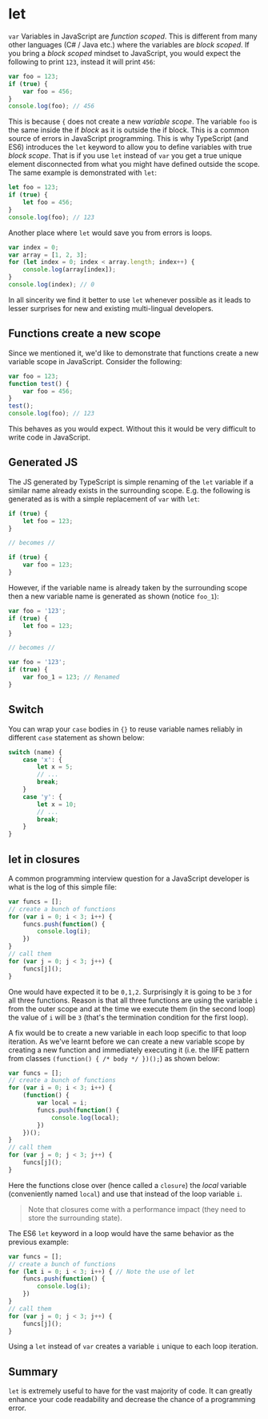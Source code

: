 # let

`var` Variables in JavaScript are _function scoped_. This is different from many other languages \(C\# / Java etc.\) where the variables are _block scoped_. If you bring a _block scoped_ mindset to JavaScript, you would expect the following to print `123`, instead it will print `456`:

```typescript
var foo = 123;
if (true) {
    var foo = 456;
}
console.log(foo); // 456
```

This is because `{` does not create a new _variable scope_. The variable `foo` is the same inside the if _block_ as it is outside the if block. This is a common source of errors in JavaScript programming. This is why TypeScript \(and ES6\) introduces the `let` keyword to allow you to define variables with true _block scope_. That is if you use `let` instead of `var` you get a true unique element disconnected from what you might have defined outside the scope. The same example is demonstrated with `let`:

```typescript
let foo = 123;
if (true) {
    let foo = 456;
}
console.log(foo); // 123
```

Another place where `let` would save you from errors is loops.

```typescript
var index = 0;
var array = [1, 2, 3];
for (let index = 0; index < array.length; index++) {
    console.log(array[index]);
}
console.log(index); // 0
```

In all sincerity we find it better to use `let` whenever possible as it leads to lesser surprises for new and existing multi-lingual developers.

## Functions create a new scope

Since we mentioned it, we'd like to demonstrate that functions create a new variable scope in JavaScript. Consider the following:

```typescript
var foo = 123;
function test() {
    var foo = 456;
}
test();
console.log(foo); // 123
```

This behaves as you would expect. Without this it would be very difficult to write code in JavaScript.

## Generated JS

The JS generated by TypeScript is simple renaming of the `let` variable if a similar name already exists in the surrounding scope. E.g. the following is generated as is with a simple replacement of `var` with `let`:

```typescript
if (true) {
    let foo = 123;
}

// becomes //

if (true) {
    var foo = 123;
}
```

However, if the variable name is already taken by the surrounding scope then a new variable name is generated as shown \(notice `foo_1`\):

```typescript
var foo = '123';
if (true) {
    let foo = 123;
}

// becomes //

var foo = '123';
if (true) {
    var foo_1 = 123; // Renamed
}
```

## Switch

You can wrap your `case` bodies in `{}` to reuse variable names reliably in different `case` statement as shown below:

```typescript
switch (name) {
    case 'x': {
        let x = 5;
        // ...
        break;
    }
    case 'y': {
        let x = 10;
        // ...
        break;
    }
}
```

## let in closures

A common programming interview question for a JavaScript developer is what is the log of this simple file:

```typescript
var funcs = [];
// create a bunch of functions
for (var i = 0; i < 3; i++) {
    funcs.push(function() {
        console.log(i);
    })
}
// call them
for (var j = 0; j < 3; j++) {
    funcs[j]();
}
```

One would have expected it to be `0,1,2`. Surprisingly it is going to be `3` for all three functions. Reason is that all three functions are using the variable `i` from the outer scope and at the time we execute them \(in the second loop\) the value of `i` will be `3` \(that's the termination condition for the first loop\).

A fix would be to create a new variable in each loop specific to that loop iteration. As we've learnt before we can create a new variable scope by creating a new function and immediately executing it \(i.e. the IIFE pattern from classes `(function() { /* body */ })();`\) as shown below:

```typescript
var funcs = [];
// create a bunch of functions
for (var i = 0; i < 3; i++) {
    (function() {
        var local = i;
        funcs.push(function() {
            console.log(local);
        })
    })();
}
// call them
for (var j = 0; j < 3; j++) {
    funcs[j]();
}
```

Here the functions close over \(hence called a `closure`\) the _local_ variable \(conveniently named `local`\) and use that instead of the loop variable `i`.

> Note that closures come with a performance impact \(they need to store the surrounding state\).

The ES6 `let` keyword in a loop would have the same behavior as the previous example:

```typescript
var funcs = [];
// create a bunch of functions
for (let i = 0; i < 3; i++) { // Note the use of let
    funcs.push(function() {
        console.log(i);
    })
}
// call them
for (var j = 0; j < 3; j++) {
    funcs[j]();
}
```

Using a `let` instead of `var` creates a variable `i` unique to each loop iteration.

## Summary

`let` is extremely useful to have for the vast majority of code. It can greatly enhance your code readability and decrease the chance of a programming error.


